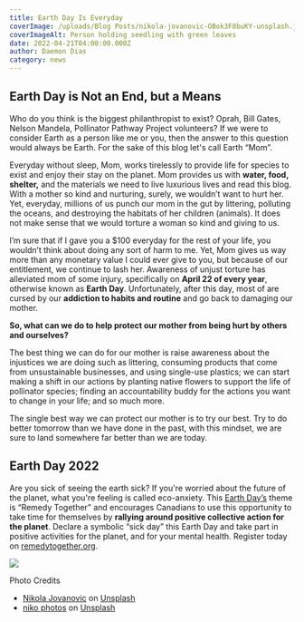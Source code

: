 ```yaml
---
title: Earth Day Is Everyday
coverImage: /uploads/Blog Posts/nikola-jovanovic-OBok3F8buKY-unsplash.jpeg
coverImageAlt: Person holding seedling with green leaves
date: 2022-04-21T04:00:00.000Z
author: Daemon Dias
category: news
---
```


## Earth Day is Not an End, but a Means

Who do you think is the biggest philanthropist to exist? Oprah, Bill Gates, Nelson Mandela, Pollinator Pathway Project volunteers? If we were to consider Earth as a person like me or you, then the answer to this question would always be Earth. For the sake of this blog let's call Earth “Mom”.

Everyday without sleep, Mom, works tirelessly to provide life for species to exist and enjoy their stay on the planet. Mom provides us with **water, food, shelter,** and the materials we need to live luxurious lives and read this blog. With a mother so kind and nurturing, surely, we wouldn’t want to hurt her. Yet, everyday, millions of us punch our mom in the gut by littering, polluting the oceans, and destroying the habitats of her children (animals). It does not make sense that we would torture a woman so kind and giving to us.

I’m sure that if I gave you a $100 everyday for the rest of your life, you wouldn’t think about doing any sort of harm to me. Yet, Mom gives us way more than any monetary value I could ever give to you, but because of our entitlement, we continue to lash her. Awareness of unjust torture has alleviated mom of some injury, specifically on **April 22 of every year**, otherwise known as **Earth Day**. Unfortunately, after this day, most of are cursed by our **addiction to habits and routine** and go back to damaging our mother.

**So, what can we do to help protect our mother from being hurt by others and ourselves?**

The best thing we can do for our mother is raise awareness about the injustices we are doing such as littering, consuming products that come from unsustainable businesses, and using single-use plastics; we can start making a shift in our actions by planting native flowers to support the life of pollinator species; finding an accountability buddy for the actions you want to change in your life; and so much more.

The single best way we can protect our mother is to try our best. Try to do better tomorrow than we have done in the past, with this mindset, we are sure to land somewhere far better than we are today.

## Earth Day 2022

Are you sick of seeing the earth sick? If you're worried about the future of the planet, what you're feeling is called eco-anxiety. This [Earth Day’s](http://earthday.ca/) theme is “Remedy Together” and encourages Canadians to use this opportunity to take time for themselves by **rallying around positive collective action for the planet**. Declare a symbolic “sick day” this Earth Day and take part in positive activities for the planet, and for your mental health. Register today on [remedytogether.org](https://earthday.ca/april-22/campaign/remedy-together/).

![](</uploads/Blog Posts/niko-photos-tGTVxeOr_Rs-unsplash.jpeg>)

Photo Credits

* [Nikola Jovanovic](https://unsplash.com/@danteov_seen?utm_content=creditCopyText\&utm_medium=referral\&utm_source=unsplash) on [Unsplash](https://unsplash.com/photos/woman-holding-green-leafed-seedling-OBok3F8buKY?utm_content=creditCopyText\&utm_medium=referral\&utm_source=unsplash)
* [niko photos](https://unsplash.com/@niko_photos?utm_content=creditCopyText\&utm_medium=referral\&utm_source=unsplash) on [Unsplash](https://unsplash.com/photos/green-leaf-tree-under-blue-sky-tGTVxeOr_Rs?utm_content=creditCopyText\&utm_medium=referral\&utm_source=unsplash)
